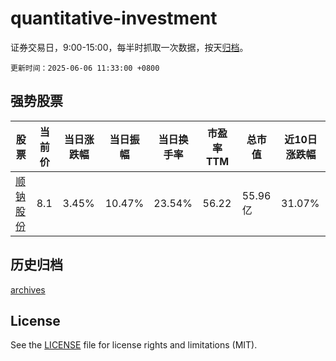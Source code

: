 # quantitative-investment

证券交易日，9:00-15:00，每半时抓取一次数据，按天[归档](archives)。

`更新时间：2025-06-06 11:33:00 +0800`

## 强势股票

|股票|当前价|当日涨跌幅|当日振幅|当日换手率|市盈率TTM|总市值|近10日涨跌幅|
|----|----|----|----|----|----|----|----|
|[顺钠股份](https://xueqiu.com/S/SZ000533)|8.1|3.45%|10.47%|23.54%|56.22|55.96亿|31.07%|

## 历史归档

[archives](archives)

## License

See the [LICENSE](LICENSE) file for license rights and limitations (MIT).